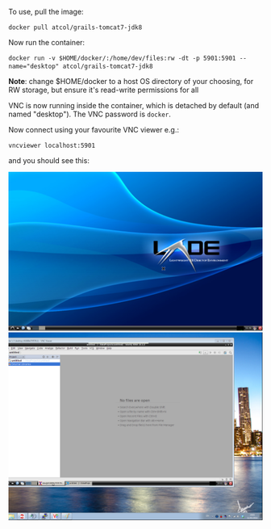 To use, pull the image:
	
	docker pull atcol/grails-tomcat7-jdk8

Now run the container:

	docker run -v $HOME/docker/:/home/dev/files:rw -dt -p 5901:5901 --name="desktop" atcol/grails-tomcat7-jdk8

**Note**: change $HOME/docker to a host OS directory of your choosing, for RW storage, but ensure it's read-write permissions for all

VNC is now running inside the container, which is detached by default (and named "desktop"). The VNC password is `docker`.

Now connect using your favourite VNC viewer e.g.:

	vncviewer localhost:5901

and you should see this:

![Docker JEE development desktop environment](screenshot.png)
![Docker JEE development desktop environment](screenshot-intellij-vnc-windows.png)
